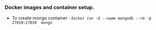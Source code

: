 ### Docker images and container setup.

- To create mongo container : `docker run -d --name mangodb --rm -p 27010:27010  mongo`

